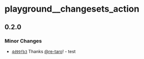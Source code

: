 # playground\_\_changesets_action

## 0.2.0

### Minor Changes

- [`4d99fb3`](https://github.com/re-taro/playground_changesets_action/commit/4d99fb3c46eb4712e93d18d237245734d33cc332) Thanks [@re-taro](https://github.com/re-taro)! - test
